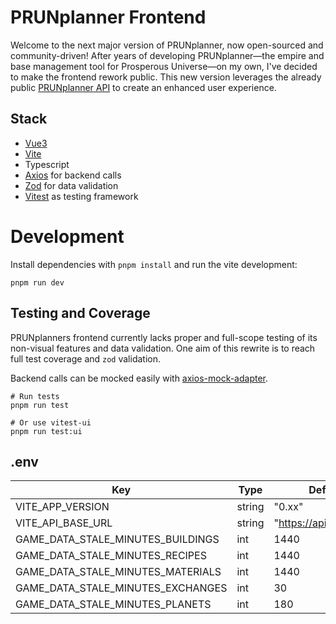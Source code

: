 # PRUNplanner Frontend

Welcome to the next major version of PRUNplanner, now open-sourced and community-driven! After years of developing PRUNplanner—the empire and base management tool for Prosperous Universe—on my own, I've decided to make the frontend rework public. This new version leverages the already public [PRUNplanner API](https://api.prunplanner.org/docs) to create an enhanced user experience.

## Stack

- [Vue3](https://vuejs.org/)
- [Vite](https://vite.dev/)
- Typescript
- [Axios](https://axios-http.com/) for backend calls
- [Zod](https://zod.dev/) for data validation
- [Vitest](https://vitest.dev/) as testing framework

# Development

Install dependencies with `pnpm install` and run the vite development:

```shell
pnpm run dev
```

## Testing and Coverage

PRUNplanners frontend currently lacks proper and full-scope testing of its non-visual features and data validation. One aim of this rewrite is to reach full test coverage and `zod` validation.

Backend calls can be mocked easily with [axios-mock-adapter](https://github.com/ctimmerm/axios-mock-adapter).

```shell
# Run tests
pnpm run test

# Or use vitest-ui
pnpm run test:ui
```

## .env

| Key                               | Type   | Default Value                 |
| --------------------------------- | ------ | ----------------------------- |
| VITE_APP_VERSION                  | string | "0.xx"                        |
| VITE_API_BASE_URL                 | string | "https://api.prunplanner.org" |
| GAME_DATA_STALE_MINUTES_BUILDINGS | int    | 1440                          |
| GAME_DATA_STALE_MINUTES_RECIPES   | int    | 1440                          |
| GAME_DATA_STALE_MINUTES_MATERIALS | int    | 1440                          |
| GAME_DATA_STALE_MINUTES_EXCHANGES | int    | 30                            |
| GAME_DATA_STALE_MINUTES_PLANETS   | int    | 180                           |
